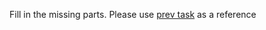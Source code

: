 Fill in the missing parts.
Please use [prev task](course://week1_variables_operations/lesson1_sout/task1) as a reference